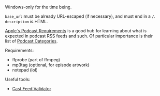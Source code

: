 Windows-only for the time being.

`base_url` must be already URL-escaped (if necessary), and must end in a `/`.
`description` is HTML.

[Apple's Podcast Requirements](https://podcasters.apple.com/support/823-podcast-requirements) is a good hub for learning about what is expected in podcast RSS feeds and such. Of particular importance is their list of [Podcast Categories](https://podcasters.apple.com/support/1691-apple-podcasts-categories).

Requirements:
- ffprobe (part of ffmpeg)
- mp3tag (optional, for episode artwork)
- notepad (lol)

Useful tools:
- [Cast Feed Validator](https://www.castfeedvalidator.com)
